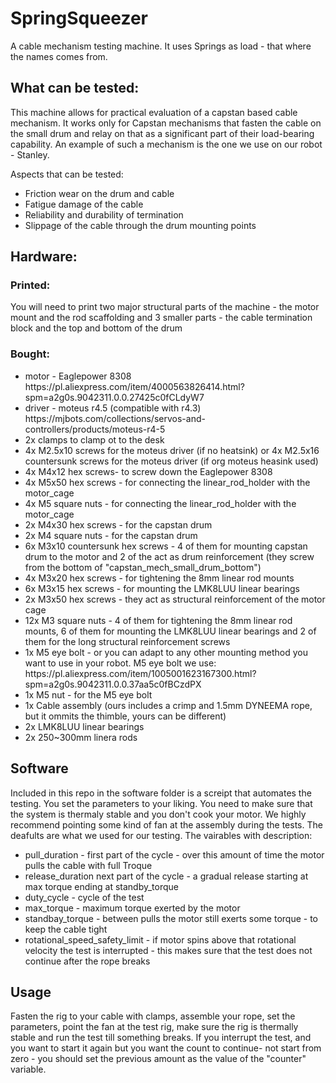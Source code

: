 # SpringSqueezer
A cable mechanism testing machine. It uses Springs as load - that where the names comes from.

## What can be tested:
This machine allows for practical evaluation of a capstan based cable mechanism. It works only for Capstan mechanisms that fasten the cable on the small drum and relay on that as a significant part of their load-bearing capability. An example of such a mechanism is the one we use on our robot - Stanley.

Aspects that can be tested:
<ul>
<li>Friction wear on the drum and cable
<li>Fatigue damage of the  cable
<li>Reliability and durability of termination
<li>Slippage of the cable through the drum mounting points
</ul>

## Hardware:
### Printed:
You will need to print two major structural parts of the machine - the motor mount and the rod scaffolding and 3 smaller parts - the cable termination block and the top and bottom of the drum

### Bought:
<ul><li>
motor - Eaglepower 8308 https://pl.aliexpress.com/item/4000563826414.html?spm=a2g0s.9042311.0.0.27425c0fCLdyW7
<li> driver - moteus r4.5 (compatible with r4.3)
https://mjbots.com/collections/servos-and-controllers/products/moteus-r4-5
<li>2x clamps to clamp ot to the desk
<li>4x M2.5x10 screws for the moteus driver (if no heatsink) or 4x M2.5x16 countersunk screws for the moteus driver (if org moteus heasink used)
<li>4x M4x12 hex screws- to screw down the Eaglepower 8308
<li>4x M5x50 hex screws - for connecting the linear_rod_holder with the motor_cage
<li>4x M5 square nuts - for connecting the linear_rod_holder with the motor_cage
<li>2x M4x30  hex screws - for the capstan drum
<li>2x M4 square nuts - for the capstan drum
<li>6x M3x10 countersunk hex screws - 4 of them for mounting capstan drum to the motor and 2 of the act as drum reinforcement (they screw from the bottom of "capstan_mech_small_drum_bottom")<li>4x M3x20 hex screws - for tightening the 8mm linear rod mounts
<li>6x M3x15 hex screws - for mounting the LMK8LUU linear bearings
<li>2x M3x50 hex screws - they act as structural reinforcement of the motor cage
<li>12x M3 square nuts - 4 of them for tightening the 8mm linear rod mounts, 6 of them for mounting the LMK8LUU linear bearings and 2 of them for the long structural reinforcement screws
<li>1x M5 eye bolt - or you can adapt to any other mounting method you want to use in your robot. M5 eye bolt we use: https://pl.aliexpress.com/item/1005001623167300.html?spm=a2g0s.9042311.0.0.37aa5c0fBCzdPX 
<li>1x M5 nut - for the M5 eye bolt
<li>1x Cable assembly (ours includes a crimp and 1.5mm DYNEEMA rope, but it ommits the thimble, yours can be different)
<li>2x LMK8LUU linear bearings
<li>2x 250~300mm linera rods

</ul>

## Software

Included in this repo in the software folder is a screipt that automates the testing. You set the parameters to your liking. You need to make sure that the system is thermaly stable and you don't cook your motor. We highly recommend pointing some kind of fan at the assembly during the tests. The deafults are what we used for our testing. The vairables with description:
<ul>
<li>pull_duration - first part of the cycle - over this amount of time the motor pulls the cable with full Troque
<li>release_duration next part of the cycle - a gradual release starting at max torque ending at standby_torque
<li>duty_cycle - cycle of the test
<li>max_torque - maximum torque exerted by the motor
<li>standbay_torque - between pulls the motor still exerts some torque - to keep the cable tight
<li>rotational_speed_safety_limit - if motor spins above that rotational velocity the test is interrupted - this makes sure that the test does not continue after the rope breaks
</ul>


## Usage

Fasten the rig to your cable with clamps, assemble your rope, set the parameters, point the fan at the test rig, make sure the rig is thermally stable and run the test till something breaks. If you interrupt the test, and you want to start it again but you want the count to continue- not start from zero - you should set the previous amount as the value of the "counter" variable.
